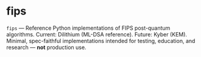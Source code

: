 # fips

`fips` — Reference Python implementations of FIPS post-quantum algorithms.
Current: Dilithium (ML-DSA reference). Future: Kyber (KEM).
Minimal, spec-faithful implementations intended for testing, education, and research — **not** production use.
